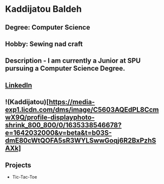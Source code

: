 # Kaddijatou Baldeh

## Degree: Computer Science
## Hobby: Sewing nad craft

## Description - I am currently a Junior at SPU pursuing a Computer Science Degree.

## [LinkedIn](www.linkedin.com/in/kaddijatou-baldeh-38817181)

## !(Kaddijatou)[https://media-exp1.licdn.com/dms/image/C5603AQEdPL8CcmwX9Q/profile-displayphoto-shrink_800_800/0/1635338546678?e=1642032000&v=beta&t=b03S-dmE80cWtQOFA5sR3WYLSwwGoqj6R2BxPzhSAXk]

## Projects
- Tic-Tac-Toe

